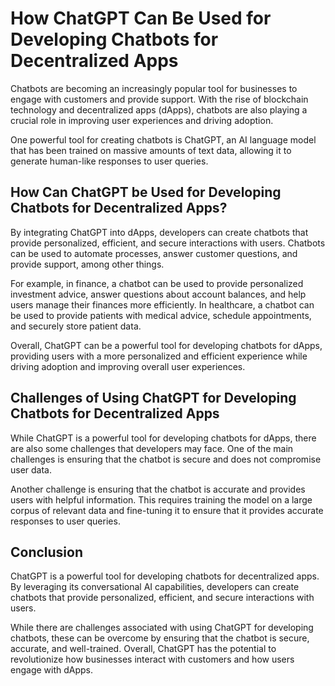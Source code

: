 How ChatGPT Can Be Used for Developing Chatbots for Decentralized Apps
========================================================================================================

Chatbots are becoming an increasingly popular tool for businesses to engage with customers and provide support. With the rise of blockchain technology and decentralized apps (dApps), chatbots are also playing a crucial role in improving user experiences and driving adoption.

One powerful tool for creating chatbots is ChatGPT, an AI language model that has been trained on massive amounts of text data, allowing it to generate human-like responses to user queries.

How Can ChatGPT be Used for Developing Chatbots for Decentralized Apps?
-----------------------------------------------------------------------

By integrating ChatGPT into dApps, developers can create chatbots that provide personalized, efficient, and secure interactions with users. Chatbots can be used to automate processes, answer customer questions, and provide support, among other things.

For example, in finance, a chatbot can be used to provide personalized investment advice, answer questions about account balances, and help users manage their finances more efficiently. In healthcare, a chatbot can be used to provide patients with medical advice, schedule appointments, and securely store patient data.

Overall, ChatGPT can be a powerful tool for developing chatbots for dApps, providing users with a more personalized and efficient experience while driving adoption and improving overall user experiences.

Challenges of Using ChatGPT for Developing Chatbots for Decentralized Apps
--------------------------------------------------------------------------

While ChatGPT is a powerful tool for developing chatbots for dApps, there are also some challenges that developers may face. One of the main challenges is ensuring that the chatbot is secure and does not compromise user data.

Another challenge is ensuring that the chatbot is accurate and provides users with helpful information. This requires training the model on a large corpus of relevant data and fine-tuning it to ensure that it provides accurate responses to user queries.

Conclusion
----------

ChatGPT is a powerful tool for developing chatbots for decentralized apps. By leveraging its conversational AI capabilities, developers can create chatbots that provide personalized, efficient, and secure interactions with users.

While there are challenges associated with using ChatGPT for developing chatbots, these can be overcome by ensuring that the chatbot is secure, accurate, and well-trained. Overall, ChatGPT has the potential to revolutionize how businesses interact with customers and how users engage with dApps.
